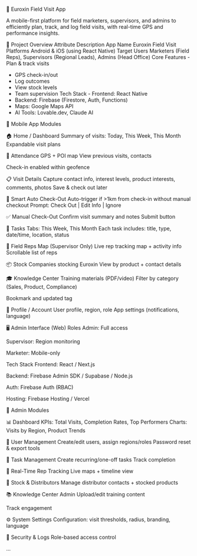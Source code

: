 📱 Euroxin Field Visit App

A mobile-first platform for field marketers, supervisors, and admins to efficiently plan, track, and log field visits, with real-time GPS and performance insights.

🚀 Project Overview Attribute Description App Name Euroxin Field Visit Platforms Android & iOS (using React Native) Target Users Marketers (Field Reps), Supervisors (Regional Leads), Admins (Head Office) Core Features - Plan & track visits
- GPS check-in/out
- Log outcomes
- View stock levels
- Team supervision Tech Stack - Frontend: React Native
- Backend: Firebase (Firestore, Auth, Functions)
- Maps: Google Maps API
- AI Tools: Lovable.dev, Claude AI

📱 Mobile App Modules

🏠 Home / Dashboard Summary of visits: Today, This Week, This Month
Expandable visit plans

📍 Attendance GPS + POI map
View previous visits, contacts

Check-in enabled within geofence

📋 Visit Details Capture contact info, interest levels, product interests, comments, photos
Save & check out later

🔁 Smart Auto Check-Out Auto-trigger if >1km from check-in without manual checkout
Prompt: Check Out | Edit Info | Ignore

✅ Manual Check-Out Confirm visit summary and notes
Submit button

📆 Tasks Tabs: This Week, This Month
Each task includes: title, type, date/time, location, status

🧭 Field Reps Map (Supervisor Only) Live rep tracking map + activity info
Scrollable list of reps

📦 Stock Companies stocking Euroxin
View by product + contact details

🎓 Knowledge Center Training materials (PDF/video)
Filter by category (Sales, Product, Compliance)

Bookmark and updated tag

🙋 Profile / Account User profile, region, role
App settings (notifications, language)

🖥 Admin Interface (Web) Roles Admin: Full access

Supervisor: Region monitoring

Marketer: Mobile-only

Tech Stack Frontend: React / Next.js

Backend: Firebase Admin SDK / Supabase / Node.js

Auth: Firebase Auth (RBAC)

Hosting: Firebase Hosting / Vercel

🧩 Admin Modules

📊 Dashboard KPIs: Total Visits, Completion Rates, Top Performers
Charts: Visits by Region, Product Trends

👥 User Management Create/edit users, assign regions/roles
Password reset & export tools

📌 Task Management Create recurring/one-off tasks
Track completion

📍 Real-Time Rep Tracking Live maps + timeline view

🏪 Stock & Distributors Manage distributor contacts + stocked products

📚 Knowledge Center Admin Upload/edit training content

Track engagement

⚙️ System Settings Configuration: visit thresholds, radius, branding, language

🔐 Security & Logs Role-based access control

...
